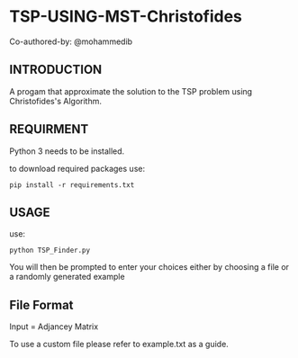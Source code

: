 # TSP-USING-MST-Christofides 

Co-authored-by: @mohammedib

INTRODUCTION
------------

A progam that approximate the solution to the TSP problem using Christofides's Algorithm. 

REQUIRMENT
-----------
Python 3 needs to be installed.

to download required packages use:
```
pip install -r requirements.txt 
``` 

USAGE
----------------
use:
```
python TSP_Finder.py 
``` 

You will then be prompted to enter your choices either by choosing a file or a randomly generated example

File Format
-------------------
Input = Adjancey Matrix


To use a custom file please refer to example.txt as a guide.
